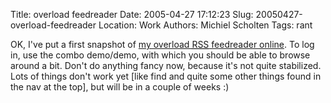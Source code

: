 Title: overload feedreader
Date: 2005-04-27 17:12:23
Slug: 20050427-overload-feedreader
Location: Work
Authors: Michiel Scholten
Tags: rant

<p>OK, I've put a first snapshot of <a href="/overload/">my overload <acronym title="Really Simple Syndication">RSS</acronym> feedreader online</a>. To log in, use the combo demo/demo, with which you should be able to browse around a bit. Don't do anything fancy now, because it's not quite stabilized. Lots of things don't work yet [like find and quite some other things found in the nav at the top], but will be in a couple of weeks :)</p>